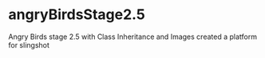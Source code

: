 # angryBirdsStage2.5
Angry Birds stage 2.5 with Class Inheritance and Images
created a platform for slingshot 
